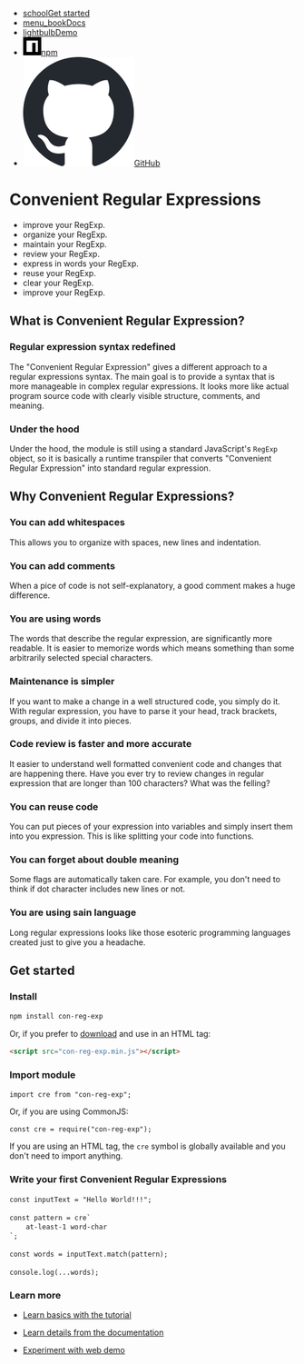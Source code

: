 
* [<span><span class="material-symbols-outlined">school</span></span>Get started](#get-started)
* [<span><span class="material-symbols-outlined">menu_book</span></span>Docs](docs.html)
* [<span><span class="material-symbols-outlined">lightbulb</span></span>Demo](demo.html)
* [<img src="npm.svg">npm](https://www.npmjs.com/package/con-reg-exp)
* [<img src="github-mark.svg">GitHub](https://github.com/kildom/con-reg-exp/)

# Convenient Regular Expressions

* improve your RegExp.
* organize your RegExp.
* maintain your RegExp.
* review your RegExp.
* express in words your RegExp.
* reuse your RegExp.
* clear your RegExp.
* improve your RegExp.

## What is Convenient Regular Expression?

### Regular expression syntax redefined

The "Convenient Regular Expression" gives a different approach to
a regular expressions syntax. The main goal is to provide
a syntax that is more manageable in complex regular expressions.
It looks more like actual program source code with clearly
visible structure, comments, and meaning.

### Under the hood

Under the hood, the module is still using a standard JavaScript's `RegExp`
object, so it is basically a runtime transpiler that converts
"Convenient Regular Expression" into standard regular expression.

## Why Convenient Regular Expressions?

### You can add whitespaces

This allows you to organize with spaces, new lines and indentation.

### You can add comments

When a pice of code is not self-explanatory, a good comment makes a huge difference.

### You are using words

The words that describe the regular expression, are significantly more readable. It is easier to memorize words which means something than some arbitrarily selected special characters.

### Maintenance is simpler

If you want to make a change in a well structured code, you simply do it. With regular expression, you have to parse it your head, track brackets, groups, and divide it into pieces.

### Code review is faster and more accurate

It easier to understand well formatted convenient code and changes that are happening there. Have you ever try to review changes in regular expression that are longer than 100 characters? What was the felling?

### You can reuse code

You can put pieces of your expression into variables and simply insert them into you expression. This is like splitting your code into functions.

### You can forget about double meaning

Some flags are automatically taken care. For example, you don't need to think if dot character includes new lines or not.

### You are using sain language

Long regular expressions looks like those esoteric programming languages created just to give you a headache.

## Get started

### Install

```bash
npm install con-reg-exp
```

Or, if you prefer to [download](https://github.com/kildom/con-reg-exp/releases/latest/download/con-reg-exp.browser.zip)
and use in an HTML tag:

```html
<script src="con-reg-exp.min.js"></script>
```

### Import module

```javascriptwithcre
import cre from "con-reg-exp";
```

Or, if you are using CommonJS:

```javascriptwithcre
const cre = require("con-reg-exp");
```

If you are using an HTML tag, the `cre` symbol is globally available and you don't need to import anything.

### Write your first Convenient Regular Expressions

```javascriptwithcre
const inputText = "Hello World!!!";

const pattern = cre`
    at-least-1 word-char
`;

const words = inputText.match(pattern);

console.log(...words);
```

### Learn more

* [Learn basics with the tutorial](tutorial.html)

* [Learn details from the documentation](docs.html)

* [Experiment with web demo](demo.html)

<!--
Copyright © 2024
-->
